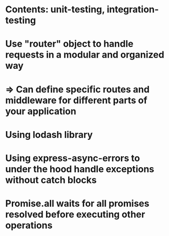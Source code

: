 # Contents: unit-testing, integration-testing

# Use "router" object to handle requests in a modular and organized way

# => Can define specific routes and middleware for different parts of your application

# Using lodash library

# Using express-async-errors to under the hood handle exceptions without catch blocks

# Promise.all waits for all promises resolved before executing other operations

<!-- beforeEach(async () => {
  await Note.deleteMany({})

  const noteObjects = helper.initialNotes
    .map(note => new Note(note))
  const promiseArray = noteObjects.map(note => note.save())
  await Promise.all(promiseArray)  // Note: "await" keyword
}) => notes will not be saved to the database right away, instead promiseArray will return a promise representing the whole saving process, then the Promise.all method transforms an array of promises into a single promise, that will be fulfilled once every promise in the array passed to it as an argument is resolved. -->
<!-- 
But Promise.all executes promises it receives in parallel => if we want to execute them in order, use for-of loop
	  for (let note of helper.initialNotes) {
    let noteObject = new Note(note)
    await noteObject.save()
  } -->